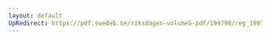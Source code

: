 ```yaml
---
layout: default
UpRedirect: https://pdf.swedeb.se/riksdagen-volumeG-pdf/199798/reg_199798/reg_199798_0159.pdf
---
```

